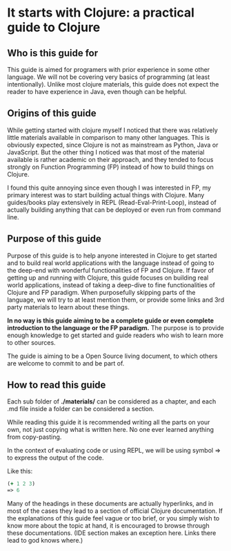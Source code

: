 # It starts with Clojure: a practical guide to Clojure

## Who is this guide for

This guide is aimed for programers with prior experience in some other language.
We will not be covering very basics of programming (at least intentionally).
Unlike most clojure materials,
this guide does not expect the reader to have experience in Java,
even though can be helpful.

## Origins of this guide

While getting started with clojure myself I noticed that there was relatively little
materials available in comparison to many other languages.
This is obviously expected,
since Clojure is not as mainstream as Python, Java or JavaScript.
But the other thing I noticed was that most of the material available is rather academic on their approach,
and they tended to focus strongly on Function Programming (FP) instead of how to build things on Clojure.

I found this quite annoying since even though I was interested in FP,
my primary interest was to start building actual things with Clojure.
Many guides/books play extensively in REPL (Read-Eval-Print-Loop),
instead of actually building anything that can be deployed or even run from command line.

## Purpose of this guide

Purpose of this guide is to help anyone interested in Clojure to get started and to
build real world applications with the language instead of going to the deep-end
with wonderful functionalities of FP and Clojure.
If favor of getting up and running with Clojure,
this guide focuses on building real world applications,
instead of taking a deep-dive to fine functionalities of Clojure and FP paradigm.
When purposefully skipping parts of the language,
we will try to at least mention them,
or provide some links and 3rd party materials to learn about these things.

**In no way is this guide aiming to be a complete guide or even complete introduction to the language or the FP paradigm.**
The purpose is to provide enough knowledge to get started and guide readers who wish to learn more to other sources.

The guide is aiming to be a Open Source living document,
to which others are welcome to commit to and be part of.

## How to read this guide

Each sub folder of **./materials/** can be considered as a chapter,
and each .md file inside a folder can be considered a section.

While reading this guide it is recommended writing all the parts on your own,
not just copying what is written here.
No one ever learned anything from copy-pasting.

In the context of evaluating code or using REPL,
we will be using symbol => to express the output of the code.

Like this:

```clojure
(+ 1 2 3)
=> 6
```

Many of the headings in these documents are actually hyperlinks,
and in most of the cases they lead to a section of official Clojure documentation.
If the explanations of this guide feel vague or too brief,
or you simply wish to know more about the topic at hand,
it is encouraged to browse through these documentations.
(IDE section makes an exception here. Links there lead to god knows where.)
